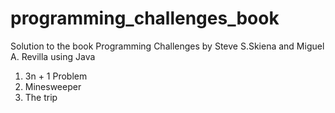 # programming_challenges_book
Solution to the book Programming Challenges by Steve S.Skiena and Miguel A. Revilla using Java


  1. 3n + 1 Problem
  2. Minesweeper
  3. The trip
